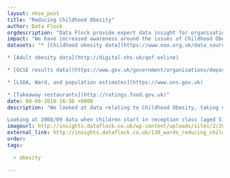 ```yaml
---
layout: nhse_post
title: "Reducing Childhood Obesity"
author: Data Flock
orgdescription: "Data Flock provide expert data insight for organisations and companies who want to use information to further their goals."
impact: "We have increased awareness around the issues of Childhood Obesity in a hyper-local setting, enabling local CCG's and Councils to understand the topic in more detail"
datasets: "* [Childhood obesity data](https://www.noo.org.uk/data_sources/child/national_child_measurement_programme)

* [Adult obesity data](http://digital.nhs.uk/qof-online)

* [GCSE results data](https://www.gov.uk/government/organisations/department-for-education)

* [LSOA, Ward, and population estimates](https://www.ons.gov.uk)

* [Takeaway restaurants](http://ratings.food.gov.uk)"
date: 08-09-2016 16:36 +0000
description: "We looked at data relating to Childhood Obesity, taking data from a range of sources to find trends in the data, with a final focus on Bradford. Looking at the national picture we found that only 138 wards out of 7,618 wards in England had reduced the levels of childhood obesity from when children start primary school to when they finish, aged 10/11.

Looking at 2008/09 data when children start in reception class (aged 5) the average rate of obesity across the country is 9.323%. When the same chi"
imageurl: http://insights.dataflock.co.uk/wp-content/uploads/sites/2/2016/09/Childhood_Obesity.jpeg
external_link: http://insights.dataflock.co.uk/138_wards_reducing_childhood_obesity/
order: 
tags:

  - obesity

---
```

